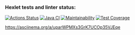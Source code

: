 ### Hexlet tests and linter status:
[![Actions Status](https://github.com/pythagoreantree/java-project-lvl2/workflows/hexlet-check/badge.svg)](https://github.com/pythagoreantree/java-project-lvl2/actions)
[![Java CI](https://github.com/pythagoreantree/java-project-lvl2/actions/workflows/main.yml/badge.svg?branch=main)](https://github.com/pythagoreantree/java-project-lvl2/actions/workflows/main.yml)
[![Maintainability](https://api.codeclimate.com/v1/badges/200bf5c505c750249cf2/maintainability)](https://codeclimate.com/github/pythagoreantree/java-project-lvl2/maintainability)
[![Test Coverage](https://api.codeclimate.com/v1/badges/200bf5c505c750249cf2/test_coverage)](https://codeclimate.com/github/pythagoreantree/java-project-lvl2/test_coverage)

https://asciinema.org/a/uparWPMXs3GrK7UCOp35VJEqe